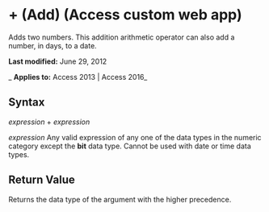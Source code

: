 
# + (Add) (Access custom web app)
Adds two numbers. This addition arithmetic operator can also add a number, in days, to a date. 

 **Last modified:** June 29, 2012

 _ **Applies to:** Access 2013 | Access 2016_

## Syntax

 _expression_ + _expression_

 _expression_ Any valid expression of any one of the data types in the numeric category except the **bit** data type. Cannot be used with date or time data types.


## Return Value

Returns the data type of the argument with the higher precedence. 

